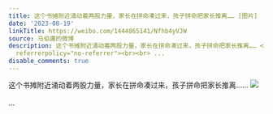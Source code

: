 ```yaml
---
title: 这个书摊附近涌动着两股力量，家长在拼命凑过来，孩子拼命把家长推离…… [图片]
date: '2023-08-19'
linkTitle: https://weibo.com/1444865141/Nfhb4yVJW
source: 马伯庸的微博
description: 这个书摊附近涌动着两股力量，家长在拼命凑过来，孩子拼命把家长推离…… <img style="" src="https://tvax1.sinaimg.cn/large/001zMvqtly1hh1vvzbkvmj62c0340u0y02.jpg"
  referrerpolicy="no-referrer"><br><br> ...
disable_comments: true
---
```

这个书摊附近涌动着两股力量，家长在拼命凑过来，孩子拼命把家长推离…… <img style="" src="https://tvax1.sinaimg.cn/large/001zMvqtly1hh1vvzbkvmj62c0340u0y02.jpg" referrerpolicy="no-referrer"><br><br> ...